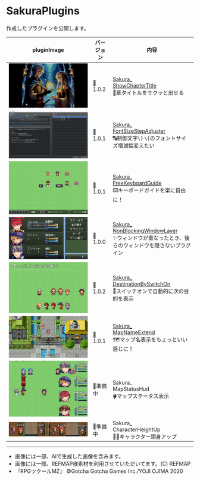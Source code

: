 # SakuraPlugins

作成したプラグインを公開します。

| pluginImage                                                                                                         | バージョン | 内容                                                                                                                                                                   |
| ------------------------------------------------------------------------------------------------------------------- | ---------- | ---------------------------------------------------------------------------------------------------------------------------------------------------------------------- |
| <a href="Sakura_ShowChapterTitle/Sakura_ShowChapterTitle.md"><img src="image.png" alt="alt text"></a>               | 🎉1.0.2     | [Sakura_<br>ShowChapterTitle](Sakura_ShowChapterTitle/Sakura_ShowChapterTitle.md)  <br>🌟章タイトルをサクッと出せる                                                     |
| <a href="Sakura_FontSizeStepAdjuster/Sakura_FontSizeStepAdjuster.md"><img src="image-1.png" alt="alt text"></a>     | 🎉1.0.1     | [Sakura_<br>FontSizeStepAdjuster](Sakura_FontSizeStepAdjuster/Sakura_FontSizeStepAdjuster.md)<br>🔠制御文字`\}` `\{`のフォントサイズ増減幅変えたい                      |
| <a href="Sakura_FreeKeyboardGuide/Sakura_FreeKeyboardGuide.md"><img src="image-10.png" alt="alt text"></a>          | 🎉1.0.1     | [Sakura_<br>FreeKeyboardGuide](Sakura_FreeKeyboardGuide/Sakura_FreeKeyboardGuide.md)<br>⌨️キーボードガイドを楽に自由に！                                                |
| <a href="Sakura_NonBlockingWindowLayer/Sakura_NonBlockingWindowLayer.md"><img src="image-6.png" alt="alt text"></a> | 🎉1.0.0     | [Sakura_<br>NonBlockingWindowLayer](Sakura_NonBlockingWindowLayer/Sakura_NonBlockingWindowLayer.md)<br>✨ウィンドウが重なったとき、後ろのウィンドウを隠さないプラグイン |
| <a href="Sakura_DestinationBySwitchOn/Sakura_DestinationBySwitchOn.md"><img src="image-11.png" alt="alt text"></a>  | 🎉1.0.2     | [Sakura_<br>DestinationBySwitchOn](Sakura_DestinationBySwitchOn/Sakura_DestinationBySwitchOn.md)<br>🧭スイッチオンで自動的に次の目的を表示                              |
| <a href="Sakura_MapNameExtend/Sakura_MapNameExtend.md"><img src="image-12.png" alt="alt text"></a>                  | 🎉1.0.1     | [Sakura_<br>MapNameExtend](Sakura_MapNameExtend/Sakura_MapNameExtend.md)<br>🗺️マップ名表示をちょっといい感じに！                                                        |
| <a href="#"><img src="image-13.png" alt="alt text"></a>                                                             | 🚧準備中    | Sakura_<br>MapStatusHud <br>🍀マップステータス表示                                                                                                                      |
| <a href="#"><img src="image-9.png" alt="alt text"></a>                                                              | 🚧準備中    | Sakura_<br>CharacterHeightUp <br>🚶‍♀️キャラクター頭身アップ                                                                                                               |

---
- 画像には一部、AIで生成した画像を含みます。
- 画像には一部、REFMAP様素材を利用させていただいてます。(C) REFMAP
- 『RPGツクールMZ』	©Gotcha Gotcha Games Inc./YOJI OJIMA 2020
